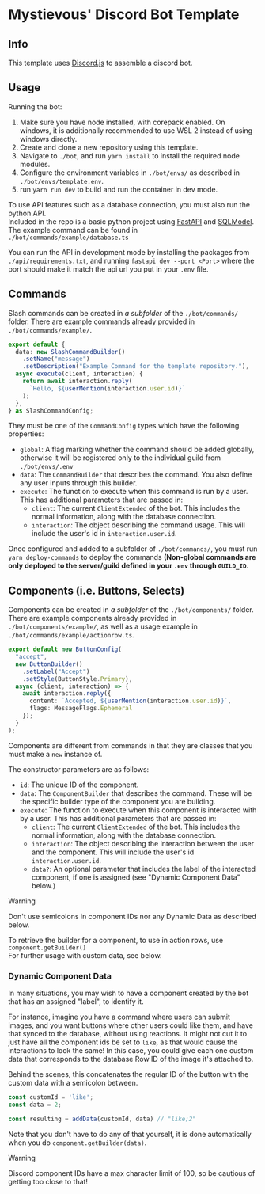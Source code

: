 # Mystievous' Discord Bot Template

## Info
This template uses [Discord.js](https://discord.js.org/) to assemble a discord bot.

## Usage
Running the bot:
1. Make sure you have node installed, with corepack enabled.
On windows, it is additionally recommended to use WSL 2 instead of using windows directly.
2. Create and clone a new repository using this template.
3. Navigate to `./bot`, and run `yarn install` to install the required node modules.
4. Configure the environment variables in `./bot/envs/` as described in `./bot/envs/template.env`.
5. run `yarn run dev` to build and run the container in dev mode.

To use API features such as a database connection, you must also run the python API.  
Included in the repo is a basic python project using [FastAPI](https://fastapi.tiangolo.com/) and [SQLModel](https://sqlmodel.tiangolo.com/).  
The example command can be found in `./bot/commands/example/database.ts`

You can run the API in development mode by installing the packages from `./api/requirements.txt`, and running `fastapi dev --port <Port>` where the port should make it match the api url you put in your `.env` file.

## Commands
Slash commands can be created in *a subfolder* of the `./bot/commands/` folder. There are example commands already provided in `./bot/commands/example/`.

```ts
export default {
  data: new SlashCommandBuilder()
    .setName("message")
    .setDescription("Example Command for the template repository."),
  async execute(client, interaction) {
    return await interaction.reply(
      `Hello, ${userMention(interaction.user.id)}`
    );
  },
} as SlashCommandConfig;
```

They must be one of the `CommandConfig` types which have the following properties:
- `global`: A flag marking whether the command should be added globally, otherwise it will be registered only to the individual guild from `./bot/envs/.env`
- `data`: The `CommandBuilder` that describes the command. You also define any user inputs through this builder.
- `execute`: The function to execute when this command is run by a user. This has additional parameters that are passed in:
  - `client`: The current `ClientExtended` of the bot. This includes the normal information, along with the database connection.
  - `interaction`: The object describing the command usage. This will include the user's id in `interaction.user.id`.

Once configured and added to a subfolder of `./bot/commands/`, you must run `yarn deploy-commands` to deploy the commands **(Non-global commands are only deployed to the server/guild defined in your `.env` through `GUILD_ID`**.

## Components (i.e. Buttons, Selects)
Components can be created in *a subfolder* of the `./bot/components/` folder. There are example components already provided in `./bot/components/example/`, as well as a usage example in `./bot/commands/example/actionrow.ts`.

```ts
export default new ButtonConfig(
  "accept",
  new ButtonBuilder()
    .setLabel("Accept")
    .setStyle(ButtonStyle.Primary),
  async (client, interaction) => {
    await interaction.reply({
      content: `Accepted, ${userMention(interaction.user.id)}`,
      flags: MessageFlags.Ephemeral
    });
  }
);
```

Components are different from commands in that they are classes that you must make a `new` instance of.

The constructor parameters are as follows:
- `id`: The unique ID of the component.
- `data`: The `ComponentBuilder` that describes the command. These will be the specific builder type of the component you are building.
- `execute`: The function to execute when this component is interacted with by a user. This has additional parameters that are passed in:
  - `client`: The current `ClientExtended` of the bot. This includes the normal information, along with the database connection.
  - `interaction`: The object describing the interaction between the user and the component. This will include the user's id `interaction.user.id`.
  - `data?`: An optional parameter that includes the label of the interacted component, if one is assigned (see "Dynamic Component Data" below.)

> [!WARNING]  
> Don't use semicolons in component IDs nor any Dynamic Data as described below.

To retrieve the builder for a component, to use in action rows, use `component.getBuilder()`  
For further usage with custom data, see below.

### Dynamic Component Data
In many situations, you may wish to have a component created by the bot that has an assigned "label", to identify it.

For instance, imagine you have a command where users can submit images, and you want buttons where other users could like them, and have that synced to the database, without using reactions. 
It might not cut it to just have all the component ids be set to `like`, as that would cause the interactions to look the same!
In this case, you could give each one custom data that corresponds to the database Row ID of the image it's attached to. 

Behind the scenes, this concatenates the regular ID of the button with the custom data with a semicolon between. 
```ts
const customId = 'like';
const data = 2;

const resulting = addData(customId, data) // "like;2"
```
Note that you don't have to do any of that yourself, it is done automatically when you do `component.getBuilder(data)`.

> [!WARNING]  
> Discord component IDs have a max character limit of 100, so be cautious of getting too close to that!